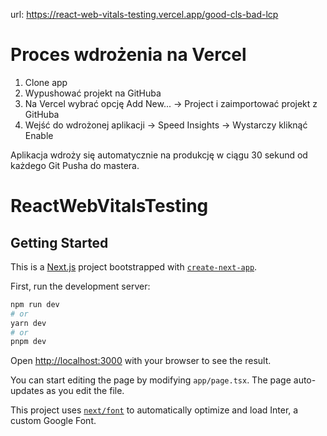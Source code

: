 url: https://react-web-vitals-testing.vercel.app/good-cls-bad-lcp

# Proces wdrożenia na Vercel

1. Clone app
1. Wypushować projekt na GitHuba
1. Na Vercel wybrać opcję Add New... -> Project i zaimportować projekt z GitHuba
1. Wejść do wdrożonej aplikacji -> Speed Insights -> Wystarczy kliknąć Enable

Aplikacja wdroży się automatycznie na produkcję w ciągu 30 sekund od każdego Git Pusha do mastera.

# ReactWebVitalsTesting

## Getting Started
This is a [Next.js](https://nextjs.org/) project bootstrapped with [`create-next-app`](https://github.com/vercel/next.js/tree/canary/packages/create-next-app).

First, run the development server:

```bash
npm run dev
# or
yarn dev
# or
pnpm dev

```
Open [http://localhost:3000](http://localhost:3000) with your browser to see the result.

You can start editing the page by modifying `app/page.tsx`. The page auto-updates as you edit the file.

This project uses [`next/font`](https://nextjs.org/docs/basic-features/font-optimization) to automatically optimize and load Inter, a custom Google Font.
